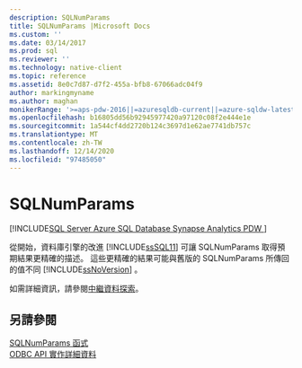 ```yaml
---
description: SQLNumParams
title: SQLNumParams |Microsoft Docs
ms.custom: ''
ms.date: 03/14/2017
ms.prod: sql
ms.reviewer: ''
ms.technology: native-client
ms.topic: reference
ms.assetid: 8e0c7d87-d7f2-455a-bfb8-67066adc04f9
author: markingmyname
ms.author: maghan
monikerRange: '>=aps-pdw-2016||=azuresqldb-current||=azure-sqldw-latest||>=sql-server-2016||>=sql-server-linux-2017||=azuresqldb-mi-current'
ms.openlocfilehash: b16805dd56b92945977420a97120c08f2e444e1e
ms.sourcegitcommit: 1a544cf4dd2720b124c3697d1e62ae7741db757c
ms.translationtype: MT
ms.contentlocale: zh-TW
ms.lasthandoff: 12/14/2020
ms.locfileid: "97485050"
---
```

# <a name="sqlnumparams"></a>SQLNumParams
[!INCLUDE[SQL Server Azure SQL Database Synapse Analytics PDW ](../../includes/applies-to-version/sql-asdb-asdbmi-asa-pdw.md)]

  從開始，資料庫引擎的改進 [!INCLUDE[ssSQL11](../../includes/sssql11-md.md)] 可讓 SQLNumParams 取得預期結果更精確的描述。 這些更精確的結果可能與舊版的 SQLNumParams 所傳回的值不同 [!INCLUDE[ssNoVersion](../../includes/ssnoversion-md.md)] 。  
  
 如需詳細資訊，請參閱[中繼資料探索](../../relational-databases/native-client/features/metadata-discovery.md)。  
  
## <a name="see-also"></a>另請參閱  
 [SQLNumParams 函式](../../odbc/reference/syntax/sqlnumparams-function.md)   
 [ODBC API 實作詳細資料](../../relational-databases/native-client-odbc-api/odbc-api-implementation-details.md)  
  

